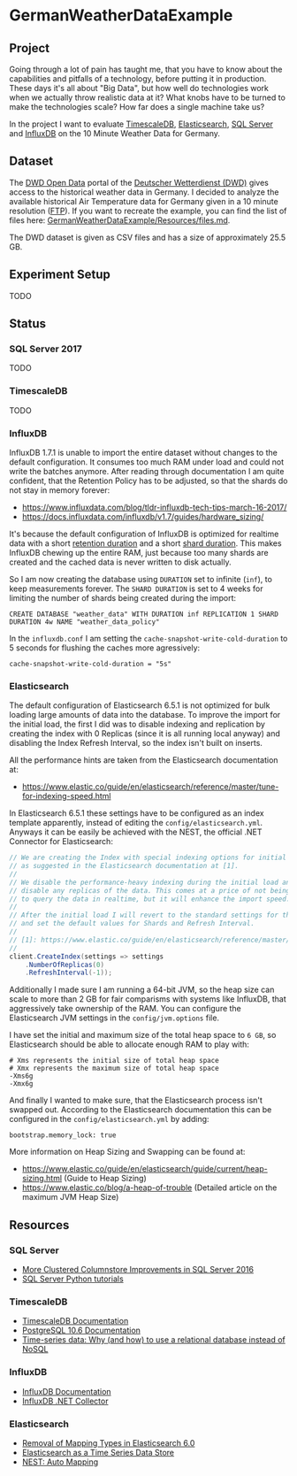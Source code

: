 # GermanWeatherDataExample #

## Project ##

Going through a lot of pain has taught me, that you have to know about the capabilities and pitfalls of a technology, before putting it in production. These days it's all about "Big Data", but how well do technologies work when we actually throw realistic data at it? What knobs have to be turned to make the technologies scale? How far does a single machine take us?

In the project I want to evaluate [TimescaleDB], [Elasticsearch], [SQL Server] and [InfluxDB] on the 10 Minute Weather Data for Germany.

## Dataset ##

The [DWD Open Data] portal of the [Deutscher Wetterdienst (DWD)] gives access to the historical weather data in Germany. I decided to analyze the available historical Air Temperature data for Germany given in a 10 minute resolution ([FTP](https://opendata.dwd.de/climate_environment/CDC/observations_germany/climate/10_minutes/air_temperature/historical/)). If you want to recreate the example, you can find the list of files here: [GermanWeatherDataExample/Resources/files.md](https://github.com/bytefish/GermanWeatherDataExample/blob/master/GermanWeatherData/Resources/files.md).

The DWD dataset is given as CSV files and has a size of approximately 25.5 GB.

## Experiment Setup ##

TODO

## Status ##

### SQL Server 2017 ###

TODO

### TimescaleDB ###

TODO


### InfluxDB ###

InfluxDB 1.7.1 is unable to import the entire dataset without changes to the default configuration.  It consumes too much 
RAM under load and could not write the batches anymore. After reading through documentation I am quite confident, that the 
Retention Policy has to be adjusted, so that the shards do not stay in memory forever: 

* https://www.influxdata.com/blog/tldr-influxdb-tech-tips-march-16-2017/
* https://docs.influxdata.com/influxdb/v1.7/guides/hardware_sizing/

It's because the default configuration of InfluxDB is optimized for realtime data with a short [retention duration] and a 
short [shard duration]. This makes InfluxDB chewing up the entire RAM, just because too many shards are created and the 
cached data is never written to disk actually.

So I am now creating the database using ``DURATION`` set to infinite (``inf``), to keep measurements forever. The 
``SHARD DURATION`` is set to 4 weeks for limiting the number of shards being created during the import:

```
CREATE DATABASE "weather_data" WITH DURATION inf REPLICATION 1 SHARD DURATION 4w NAME "weather_data_policy"
```

In the ``influxdb.conf`` I am setting the ``cache-snapshot-write-cold-duration`` to 5 seconds for flushing the caches more 
agressively:

```
cache-snapshot-write-cold-duration = "5s"
```

[retention duration]: https://docs.influxdata.com/influxdb/v1.7/concepts/glossary/#duration
[shard duration]: https://docs.influxdata.com/influxdb/v1.7/concepts/glossary/#shard-duration

### Elasticsearch ###

The default configuration of Elasticsearch 6.5.1 is not optimized for bulk loading large amounts of data into the 
database. To improve the import for the initial load, the first I did was to disable indexing and replication by 
creating the index with 0 Replicas (since it is all running local anyway) and disabling the Index Refresh Interval, 
so the index isn't built on inserts.

All the performance hints are taken from the Elasticsearch documentation at:

* https://www.elastic.co/guide/en/elasticsearch/reference/master/tune-for-indexing-speed.html

In Elasticsearch 6.5.1 these settings have to be configured as an index template apparently, instead of editing the 
``config/elasticsearch.yml``. Anyways it can be easily be achieved with the NEST, the official .NET Connector for 
Elasticsearch:

```csharp
// We are creating the Index with special indexing options for initial load, 
// as suggested in the Elasticsearch documentation at [1].
//
// We disable the performance-heavy indexing during the initial load and also 
// disable any replicas of the data. This comes at a price of not being able 
// to query the data in realtime, but it will enhance the import speed.
//
// After the initial load I will revert to the standard settings for the Index
// and set the default values for Shards and Refresh Interval.
//
// [1]: https://www.elastic.co/guide/en/elasticsearch/reference/master/tune-for-indexing-speed.html
//
client.CreateIndex(settings => settings
    .NumberOfReplicas(0)
    .RefreshInterval(-1));
```

Additionally I made sure I am running a 64-bit JVM, so the heap size can scale to more than 2 GB for fair comparisms 
with systems like InfluxDB, that aggressively take ownership of the RAM. You can configure the Elasticsearch JVM settings 
in the ``config/jvm.options`` file.

I have set the initial and maximum size of the total heap space to ``6 GB``, so Elasticsearch should be able to allocate 
enough RAM to play with:

```
# Xms represents the initial size of total heap space
# Xmx represents the maximum size of total heap space
-Xms6g
-Xmx6g
```

And finally I wanted to make sure, that the Elasticsearch process isn't swapped out. According to the Elasticsearch 
documentation this can be configured in the ``config/elasticsearch.yml`` by adding:

```
bootstrap.memory_lock: true
```

More information on Heap Sizing and Swapping can be found at:

* https://www.elastic.co/guide/en/elasticsearch/guide/current/heap-sizing.html (Guide to Heap Sizing)
* https://www.elastic.co/blog/a-heap-of-trouble (Detailed article on the maximum JVM Heap Size)

## Resources ##

### SQL Server ###

* [More Clustered Columnstore Improvements in SQL Server 2016](http://www.nikoport.com/2015/09/15/columnstore-indexes-part-66-more-clustered-columnstore-improvements-in-sql-server-2016/)
* [SQL Server Python tutorials](https://docs.microsoft.com/en-us/sql/advanced-analytics/tutorials/sql-server-python-tutorials)

### TimescaleDB ###

* [TimescaleDB Documentation](https://docs.timescale.com)
* [PostgreSQL 10.6 Documentation](https://www.postgresql.org/docs/10/index.html)
* [Time-series data: Why (and how) to use a relational database instead of NoSQL](https://blog.timescale.com/time-series-data-why-and-how-to-use-a-relational-database-instead-of-nosql-d0cd6975e87c)

### InfluxDB ###

* [InfluxDB Documentation](https://docs.influxdata.com/influxdb/)
* [InfluxDB .NET Collector](https://github.com/influxdata/influxdb-csharp)

### Elasticsearch ###

* [Removal of Mapping Types in Elasticsearch 6.0](https://www.elastic.co/blog/removal-of-mapping-types-elasticsearch)
* [Elasticsearch as a Time Series Data Store](https://www.elastic.co/blog/elasticsearch-as-a-time-series-data-store)
* [NEST: Auto Mapping](https://www.elastic.co/guide/en/elasticsearch/client/net-api/current/auto-map.html)


[TimescaleDB]: https://www.timescale.com/
[Elasticsearch]: https://www.elastic.co/
[SQL Server]: https://www.microsoft.com/de-de/sql-server/sql-server-2017
[InfluxDB]: https://www.influxdata.com/
[DWD Open Data]: https://opendata.dwd.de/
[E-Government Act - EgovG]: http://www.gesetze-im-internet.de/englisch_egovg/index.html
["Open-Data-Gesetz" (§12a EGovG)]: https://www.bmi.bund.de/DE/themen/moderne-verwaltung/open-government/open-data/open-data-node.html
[Deutscher Wetterdienst (DWD)]: https://www.dwd.de
